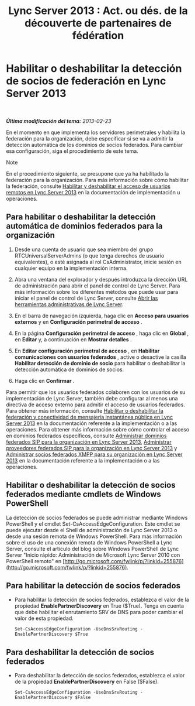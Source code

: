 ﻿---
title: "Lync Server 2013 : Act. ou dés. de la découverte de partenaires de fédération"
TOCTitle: Habilitar o deshabilitar la detección de socios de federación
ms:assetid: 91fd036b-b1af-47cf-b1cf-0aa0a783c2aa
ms:mtpsurl: https://technet.microsoft.com/es-es/library/Gg182550(v=OCS.15)
ms:contentKeyID: 48276033
ms.date: 01/07/2017
mtps_version: v=OCS.15
ms.translationtype: HT
---

# Habilitar o deshabilitar la detección de socios de federación en Lync Server 2013

 

_**Última modificación del tema:** 2013-02-23_

En el momento en que implementa los servidores perimetrales y habilita la federación para la organización, debe especificar si se va a admitir la detección automática de los dominios de socios federados. Para cambiar esa configuración, siga el procedimiento de este tema.


> [!NOTE]
> En el procedimiento siguiente, se presupone que ya ha habilitado la federación para la organización. Para más información sobre cómo habilitar la federación, consulte <A href="lync-server-2013-enable-or-disable-remote-user-access.md">Habilitar y deshabilitar el acceso de usuarios remotos en Lync Server 2013</A> en la documentación de implementación u operaciones.



## Para habilitar o deshabilitar la detección automática de dominios federados para la organización

1.  Desde una cuenta de usuario que sea miembro del grupo RTCUniversalServerAdmins (o que tenga derechos de usuario equivalentes), o esté asignada al rol CsAdministrator, inicie sesión en cualquier equipo en la implementación interna.

2.  Abra una ventana del explorador y después introduzca la dirección URL de administración para abrir el panel de control de Lync Server. Para más información sobre los diferentes métodos que puede usar para iniciar el panel de control de Lync Server, consulte [Abrir las herramientas administrativas de Lync Server](lync-server-2013-open-lync-server-administrative-tools.md).

3.  En el barra de navegación izquierda, haga clic en **Acceso para usuarios externos** y en **Configuración perimetral de acceso** .

4.  En la página **Configuración perimetral de acceso** , haga clic en **Global** , en **Editar** y, a continuación en **Mostrar detalles** .

5.  En **Editar configuración perimetral de acceso** , en **Habilitar comunicaciones con usuarios federados** , active o desactive la casilla **Habilitar detección de dominio de socio** para habilitar o deshabilitar la detección automática de dominios de socios.

6.  Haga clic en **Confirmar** .

Para permitir que los usuarios federados colaboren con los usuarios de su implementación de Lync Server, también debe configurar al menos una directiva de acceso externo para admitir el acceso de usuarios federados. Para obtener más información, consulte [Habilitar o deshabilitar la federación y conectividad de mensajería instantánea pública en Lync Server 2013](lync-server-2013-enable-or-disable-federation-and-public-im-connectivity.md) en la documentación referente a la implementación o a las operaciones. Para obtener más información sobre cómo controlar el acceso en dominios federados específicos, consulte [Administrar dominios federados SIP para la organización en Lync Server 2013](lync-server-2013-manage-sip-federated-domains-for-your-organization.md), [Administrar proveedores federados SIP para la organización en Lync Server 2013](lync-server-2013-manage-sip-federated-providers-for-your-organization.md) y [Administrar socios federados XMPP para su organización en Lync Server 2013](lync-server-2013-manage-xmpp-federated-partners-for-your-organization.md) en la documentación referente a la implementación o a las operaciones.

## Habilitar o deshabilitar la detección de socios federados mediante cmdlets de Windows PowerShell

La detección de socios federados se puede administrar mediante Windows PowerShell y el cmdlet Set-CsAccessEdgeConfiguration. Este cmdlet se puede ejecutar desde el Shell de administración de Lync Server 2013 o desde una sesión remota de Windows PowerShell. Para más información sobre el uso de una conexión remota de Windows PowerShell a Lync Server, consulte el artículo del blog sobre Windows PowerShell de Lync Server "Inicio rápido: Administración de Microsoft Lync Server 2010 con PowerShell remoto" en [http://go.microsoft.com/fwlink/p/?linkId=255876](http://go.microsoft.com/fwlink/p/?linkid=255876).

## Para habilitar la detección de socios federados

  - Para habilitar la detección de socios federados, establezca el valor de la propiedad **EnablePartnerDiscovery** en True ($True). Tenga en cuenta que debe habilitar el enrutamiento SRV de DNS para poder cambiar el valor de esta propiedad.
    
        Set-CsAccessEdgeConfiguration -UseDnsSrvRouting -EnablePartnerDiscovery $True

## Para deshabilitar la detección de socios federados

  - Para deshabilitar la detección de socios federados, establezca el valor de la propiedad **EnablePartnerDiscovery** en False ($False).
    
        Set-CsAccessEdgeConfiguration -UseDnsSrvRouting -EnablePartnerDiscovery $False

